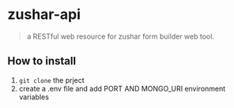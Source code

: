 # zushar-api #

> a RESTful web resource for zushar form builder web tool.

## How to install ##

1. `git clone` the prject
2. create a .env file and add PORT AND MONGO_URI environment variables